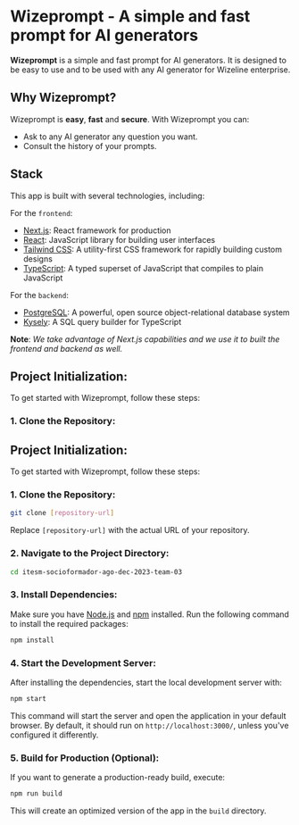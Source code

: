 # Wizeprompt - A simple and fast prompt for AI generators

**Wizeprompt** is a simple and fast prompt for AI generators. It is designed to be easy to use and to be used with any AI generator for Wizeline enterprise.

## Why Wizeprompt?

Wizeprompt is **easy**, **fast** and **secure**. With Wizeprompt you can:
- Ask to any AI generator any question you want.
- Consult the history of your prompts.

## Stack

This app is built with several technologies, including:

For the `frontend`:
- [Next.js](https://nextjs.org/): React framework for production
- [React](https://reactjs.org/): JavaScript library for building user interfaces
- [Tailwind CSS](https://tailwindcss.com/): A utility-first CSS framework for rapidly building custom designs
- [TypeScript](https://www.typescriptlang.org/): A typed superset of JavaScript that compiles to plain JavaScript

For the `backend`:
- [PostgreSQL](https://www.postgresql.org/): A powerful, open source object-relational database system
- [Kysely](https://kysely.dev/): A SQL query builder for TypeScript

**Note**: *We take advantage of Next.js capabilities and we use it to built the frontend and backend as well.*

## Project Initialization:

To get started with Wizeprompt, follow these steps:

### 1. **Clone the Repository**:
## Project Initialization:

To get started with Wizeprompt, follow these steps:

### 1. **Clone the Repository**:

```bash
git clone [repository-url]
```
Replace `[repository-url]` with the actual URL of your repository.

### 2. **Navigate to the Project Directory**:

```bash
cd itesm-socioformador-ago-dec-2023-team-03
```

### 3. **Install Dependencies**:
Make sure you have [Node.js](https://nodejs.org/) and [npm](https://www.npmjs.com/) installed. Run the following command to install the required packages:

```bash
npm install
```

### 4. **Start the Development Server**:
After installing the dependencies, start the local development server with:

```bash
npm start
```
This command will start the server and open the application in your default browser. By default, it should run on `http://localhost:3000/`, unless you've configured it differently.

### 5. **Build for Production** (Optional):
If you want to generate a production-ready build, execute:

```bash
npm run build
```
This will create an optimized version of the app in the `build` directory.

